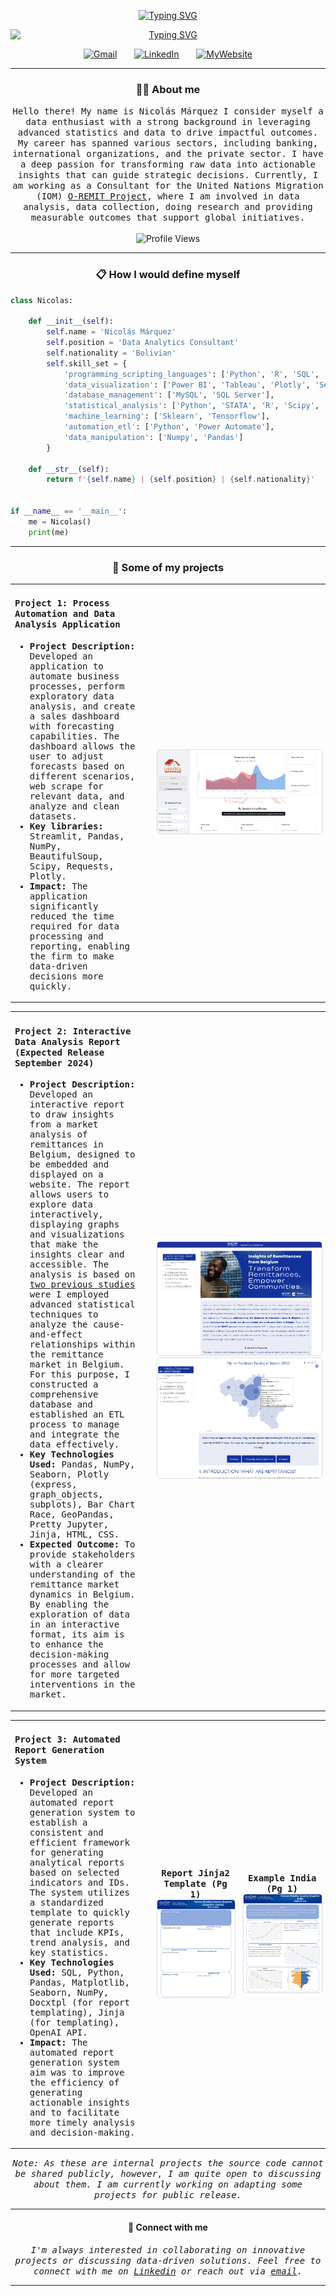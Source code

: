 
<!-- Animated Header -->

<p align="center">
  <!-- Typing SVG by DenverCoder1 - https://github.com/DenverCoder1/readme-typing-svg -->
  <a href="https://github.com/NicolasMarca/NicolasMarca">
      <img src="https://readme-typing-svg.demolab.com?font=Fira+Code&pause=1000&repeat=false&color=1F51FF&width=200&lines=Nicolás+Márquez" alt="Typing SVG" />
  </a>
</p>

<p align="center">
  <a href="https://github.com/NicolasMarca/NicolasMarca">
      <img src="https://readme-typing-svg.demolab.com?font=Fira+Code&pause=1000&color=1F51FF&width=287&lines=Data+Analytics+%26+Science;Data+Viz%2C+Advanced+Stats;&nbsp;&nbsp;From+Data%2C+To+Impact" alt="Typing SVG" style="display: block; margin: 0 auto;"/>
  </a>
</p>

<!-- Icons section -->


<p align="center">
  <a href="mailto:nmarqueznarvaez@gmail.com"><img width="32px" alt="Gmail" title="Gmail" src="https://cdn-icons-png.flaticon.com/512/281/281769.png"/></a>
  &#8287;&#8287;&#8287;&#8287;&#8287;
  <a href="https://www.linkedin.com/in/nicolasmarqueznarvaez"><img width="32px" alt="LinkedIn" title="LinkedIn" src="https://cdn-icons-png.flaticon.com/512/174/174857.png"/></a>
  &#8287;&#8287;&#8287;&#8287;&#8287;
  <a href="https://nicolasmarca.github.io/"><img width="32px" alt="MyWebsite" title="MyWebsite" src="https://cdn-icons-png.flaticon.com/512/25/25694.png"/>
  </a>  
</p>

<hr>

<!-- About me section -->

<h3 align="center"> 👨‍💻 About me</h3>
<p align="center">
  <samp>
    Hello there! My name is Nicolás Márquez I consider myself a data enthusiast with a strong background in leveraging advanced statistics and data to drive impactful outcomes. My career has spanned various sectors, including banking, international organizations, and the private sector. I have a deep passion for transforming raw data into actionable insights that can guide strategic decisions. Currently, I am working as a Consultant for the United Nations Migration (IOM) <a href="https://belgium.iom.int/o-remit">O-REMIT Project</a>, where I am involved in data analysis, data collection, doing research and providing measurable outcomes that support global initiatives.
  </samp>
  <br> <br>
  <img src="https://komarev.com/ghpvc/?username=NicolasMarca" alt="Profile Views" />
</p>

<hr>

<!-- Define myself section -->

<h3 align="center"> 📋 How I would define myself</h3>


```python
class Nicolas:

    def __init__(self):
        self.name = 'Nicolás Márquez'
        self.position = 'Data Analytics Consultant'
        self.nationality = 'Bolivian'
        self.skill_set = {
            'programming_scripting_languages': ['Python', 'R', 'SQL', 'HTML', 'CSS'],
            'data_visualization': ['Power BI', 'Tableau', 'Plotly', 'Seaborn', 'Matplotlib', 'Streamlit'],
            'database_management': ['MySQL', 'SQL Server'],
            'statistical_analysis': ['Python', 'STATA', 'R', 'Scipy', 'Statsmodels'],
            'machine_learning': ['Sklearn', 'Tensorflow'],
            'automation_etl': ['Python', 'Power Automate'],
            'data_manipulation': ['Numpy', 'Pandas']
        }
        
    def __str__(self):
        return f'{self.name} | {self.position} | {self.nationality}'


if __name__ == '__main__':
    me = Nicolas()
    print(me)
```

</p>

<hr>

<!-- Project section -->

<h3 align="center">📂 Some of my projects</h3>


<!-- Project 1 -->
<table>
  <tr>
    <td width="45%" style="padding-right: 20px;">
      <h4><samp>Project 1: Process Automation and Data Analysis Application</samp></h4>
      <ul>
        <samp>
          <li><strong>Project Description:</strong> Developed an application to automate business processes, perform exploratory data analysis, and create a sales dashboard with forecasting capabilities. The dashboard allows the user to adjust forecasts based on different scenarios, web scrape for relevant data, and analyze and clean datasets.</li>
          <li><strong>Key libraries:</strong> Streamlit, Pandas, NumPy, BeautifulSoup, Scipy, Requests, Plotly.</li>
          <li><strong>Impact:</strong> The application significantly reduced the time required for data processing and reporting, enabling the firm to make data-driven decisions more quickly.</li>
        </samp>
      </ul>
    </td>
    <td width="55%">
      <img src="Assets/yachaywa_app.png" height="auto" alt="Yachaywa" style="border: 1px solid #ddd; border-radius: 5px;"  />
    </td>
  </tr>
</table>

<!-- Project 2 -->
<table>
  <tr>
    <td width="45%" style="padding-right: 20px;">
      <h4><samp>Project 2: Interactive Data Analysis Report (Expected Release September 2024)</samp></h4>
      <ul>
        <samp>
          <li><strong>Project Description:</strong> Developed an interactive report to draw insights from a market analysis of remittances in Belgium, designed to be embedded and displayed on a website. The report allows users to explore data interactively, displaying graphs and visualizations that make the insights clear and accessible. The analysis is based on <a href="https://belgium.iom.int/remittances-belgium-key-data"> two previous studies</a>  were I employed advanced statistical techniques to analyze the cause-and-effect relationships within the remittance market in Belgium. For this purpose, I constructed a comprehensive database and established an ETL process to manage and integrate the data effectively.</li>
          <li><strong>Key Technologies Used:</strong> Pandas, NumPy, Seaborn, Plotly (express, graph_objects, subplots), Bar Chart Race, GeoPandas, Pretty Jupyter, Jinja, HTML, CSS.</li>
          <li><strong>Expected Outcome:</strong> To provide stakeholders with a clearer understanding of the remittance market dynamics in Belgium. By enabling the exploration of data in an interactive format, its aim is to enhance the decision-making processes and allow for more targeted interventions in the market.</li>
        </samp>
      </ul>
    </td>
    <td width="55%">
      <img src="Assets/OREMIT_1.png" height="auto" alt="Yachaywa" style="border: 1px solid #ddd; border-radius: 5px;"  />
      <img src="Assets/OREMIT_2.png" height="auto" alt="Yachaywa" style="border: 1px solid #ddd; border-radius: 5px;"  />      
    </td>
  </tr>
</table>


<!-- Project 3 -->
<table>
  <tr>
    <td width="45%" style="padding-right: 20px;">
      <h4><samp>Project 3: Automated Report Generation System</samp></h4>
      <ul>
        <samp>
          <li><strong>Project Description:</strong> Developed an automated report generation system to establish a consistent and efficient framework for generating analytical reports based on selected indicators and IDs. The system utilizes a standardized template to quickly generate reports that include KPIs, trend analysis, and key statistics.</li>
          <li><strong>Key Technologies Used:</strong> SQL, Python, Pandas, Matplotlib, Seaborn, NumPy, Docxtpl (for report templating), Jinja (for templating), OpenAI API.</li>
          <li><strong>Impact:</strong> The automated report generation system aim was to improve the efficiency of generating actionable insights and to facilitate more timely analysis and decision-making.
</li>
        </samp>
      </ul>
    </td>
    <td align="center" width="27.5%">
      <samp><strong>Report Jinja2 Template (Pg 1)</strong></samp>
      <img src="Assets/hmcs_1.png" width="100%" height="auto" alt="Yachaywa" style="border: 1px solid #ddd; border-radius: 5px;"  />      
    </td>
        <td align="center" width="27.5%">
      <samp><strong>Example India (Pg 1)</strong></samp>
      <img src="Assets/hmcs_2.png" width="100%" height="auto" alt="Yachaywa" style="border: 1px solid #ddd; border-radius: 5px;"  />      
    </td>
  </tr>
</table>

<!-- Disclaimer -->
<p align="center">
  <samp>
  <em>Note: As these are internal projects the source code cannot be shared publicly, however, I am quite open to discussing about them. I am currently working on adapting some projects for public release.</em></samp>
</p>


<hr>
<!-- End section -->

<h4 align="center">🤝 Connect with me</h4>


<p align="center">
  <samp>
  <em>I'm always interested in collaborating on innovative projects or discussing data-driven solutions. Feel free to connect with me on <a href="https://www.linkedin.com/in/nicolasmarqueznarvaez">Linkedin</a> or reach out via <a href="mailto:nmarqueznarvaez@gmail.com">email</a>.
</samp>
</p>
<hr>





